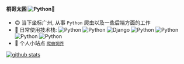 #### 桐哥太困 ![Python](https://img.shields.io/badge/桐哥-2021-blue)👋

- 🙃 当下坐标广州, 从事 `Python` 爬虫以及一些后端方面的工作
- 🚀 日常使用技术栈: ![Python](https://img.shields.io/badge/Python-3.8-blue) 
![Python](https://img.shields.io/badge/Vue-3.0-green)
![Django](https://img.shields.io/badge/Django-3.0-brightgreen)
![Python](https://img.shields.io/badge/FastApi-latest-yellow) 
![Python](https://img.shields.io/badge/Mysql-5.7-blue) 
![Python](https://img.shields.io/badge/Docker-latest-orange) 
![Python](https://img.shields.io/badge/Scrapy-2.3.0-blue)
- 🤔 个人小站点 [`爬虫饲养`]()


[![github stats](https://github-readme-stats.vercel.app/api?username=PY-GZKY&show_icons=true)](https://github.com/PY-GZKY)
